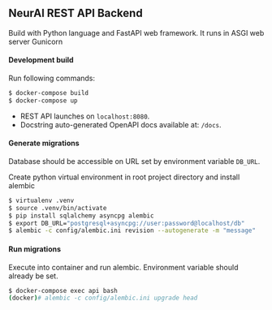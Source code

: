 ## NeurAI REST API Backend

Build with Python language and FastAPI web framework. It runs in ASGI web server Gunicorn

#### Development build

Run following commands:
```bash
$ docker-compose build
$ docker-compose up
```

- REST API launches on `localhost:8080`.
- Docstring auto-generated OpenAPI docs available at: `/docs`.



#### Generate migrations

Database should be accessible on URL set by environment variable  `DB_URL`.

Create python virtual environment in root project directory and install alembic

```bash
$ virtualenv .venv
$ source .venv/bin/activate
$ pip install sqlalchemy asyncpg alembic
$ export DB_URL="postgresql+asyncpg://user:password@localhost/db"
$ alembic -c config/alembic.ini revision --autogenerate -m "message"
```

#### Run migrations

Execute into container and run alembic. Environment variable should already be set.
```bash
$ docker-compose exec api bash
(docker)# alembic -c config/alembic.ini upgrade head
```
